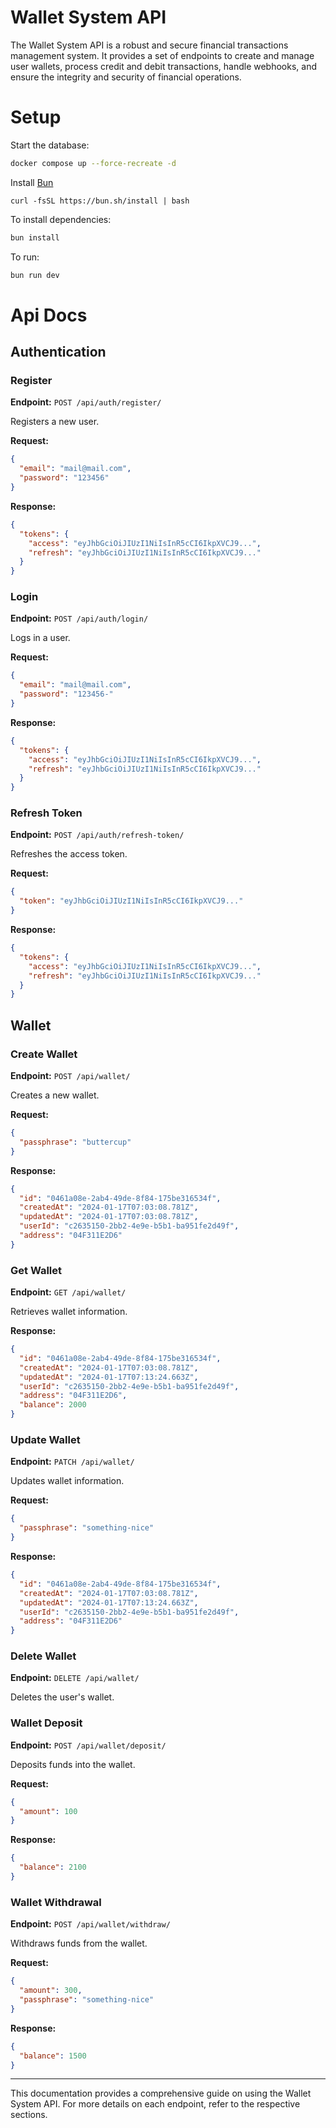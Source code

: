 # Wallet System API

The Wallet System API is a robust and secure financial transactions management system. It provides a set of endpoints to create and manage user wallets, process credit and debit transactions, handle webhooks, and ensure the integrity and security of financial operations.

# Setup

Start the database:

```bash
docker compose up --force-recreate -d
```

Install [Bun](https://bun.sh)

```
curl -fsSL https://bun.sh/install | bash
```

To install dependencies:

```bash
bun install
```

To run:

```bash
bun run dev
```

# Api Docs

## Authentication

### Register

**Endpoint:** `POST /api/auth/register/`

Registers a new user.

**Request:**

```json
{
  "email": "mail@mail.com",
  "password": "123456"
}
```

**Response:**

```json
{
  "tokens": {
    "access": "eyJhbGciOiJIUzI1NiIsInR5cCI6IkpXVCJ9...",
    "refresh": "eyJhbGciOiJIUzI1NiIsInR5cCI6IkpXVCJ9..."
  }
}
```

### Login

**Endpoint:** `POST /api/auth/login/`

Logs in a user.

**Request:**

```json
{
  "email": "mail@mail.com",
  "password": "123456-"
}
```

**Response:**

```json
{
  "tokens": {
    "access": "eyJhbGciOiJIUzI1NiIsInR5cCI6IkpXVCJ9...",
    "refresh": "eyJhbGciOiJIUzI1NiIsInR5cCI6IkpXVCJ9..."
  }
}
```

### Refresh Token

**Endpoint:** `POST /api/auth/refresh-token/`

Refreshes the access token.

**Request:**

```json
{
  "token": "eyJhbGciOiJIUzI1NiIsInR5cCI6IkpXVCJ9..."
}
```

**Response:**

```json
{
  "tokens": {
    "access": "eyJhbGciOiJIUzI1NiIsInR5cCI6IkpXVCJ9...",
    "refresh": "eyJhbGciOiJIUzI1NiIsInR5cCI6IkpXVCJ9..."
  }
}
```

## Wallet

### Create Wallet

**Endpoint:** `POST /api/wallet/`

Creates a new wallet.

**Request:**

```json
{
  "passphrase": "buttercup"
}
```

**Response:**

```json
{
  "id": "0461a08e-2ab4-49de-8f84-175be316534f",
  "createdAt": "2024-01-17T07:03:08.781Z",
  "updatedAt": "2024-01-17T07:03:08.781Z",
  "userId": "c2635150-2bb2-4e9e-b5b1-ba951fe2d49f",
  "address": "04F311E2D6"
}
```

### Get Wallet

**Endpoint:** `GET /api/wallet/`

Retrieves wallet information.

**Response:**

```json
{
  "id": "0461a08e-2ab4-49de-8f84-175be316534f",
  "createdAt": "2024-01-17T07:03:08.781Z",
  "updatedAt": "2024-01-17T07:13:24.663Z",
  "userId": "c2635150-2bb2-4e9e-b5b1-ba951fe2d49f",
  "address": "04F311E2D6",
  "balance": 2000
}
```

### Update Wallet

**Endpoint:** `PATCH /api/wallet/`

Updates wallet information.

**Request:**

```json
{
  "passphrase": "something-nice"
}
```

**Response:**

```json
{
  "id": "0461a08e-2ab4-49de-8f84-175be316534f",
  "createdAt": "2024-01-17T07:03:08.781Z",
  "updatedAt": "2024-01-17T07:13:24.663Z",
  "userId": "c2635150-2bb2-4e9e-b5b1-ba951fe2d49f",
  "address": "04F311E2D6"
}
```

### Delete Wallet

**Endpoint:** `DELETE /api/wallet/`

Deletes the user's wallet.

### Wallet Deposit

**Endpoint:** `POST /api/wallet/deposit/`

Deposits funds into the wallet.

**Request:**

```json
{
  "amount": 100
}
```

**Response:**

```json
{
  "balance": 2100
}
```

### Wallet Withdrawal

**Endpoint:** `POST /api/wallet/withdraw/`

Withdraws funds from the wallet.

**Request:**

```json
{
  "amount": 300,
  "passphrase": "something-nice"
}
```

**Response:**

```json
{
  "balance": 1500
}
```

---

This documentation provides a comprehensive guide on using the Wallet System API. For more details on each endpoint, refer to the respective sections.
